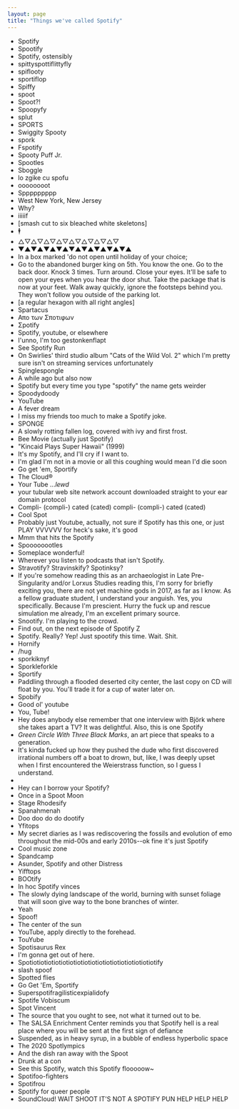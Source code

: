 ```yaml
---
layout: page
title: "Things we've called Spotify"
---
```


* Spotify
* Spootify
* Spotify, ostensibly
* spittyspottiflittyfly
* spiflooty
* sportiflop
* Spiffy
* spoot
* Spoot?!
* Spoopyfy
* splut
* SPORTS
* Swiggity Spooty
* spork
* Fspotify
* Spooty Puff Jr.
* Spootles
* Sboggle
* lo zgike cu spofu
* oooooooot
* Sppppppppp
* West New York, New Jersey
* Why?
* iiiiif
* [smash cut to six bleached white skeletons]
* 🕴️ 
* △▽△▽△▽△▽△▽△▽△▽△▽
* ▼▲▼▲▼▲▼▲▼▲▼▲▼▲▼▲▼▲
* In a box marked 'do not open until holiday of your choice;
* Go to the abandoned burger king on 5th. You know the one. Go to the back door. Knock 3 times. Turn around. Close your eyes. It'll be safe to open your eyes when you hear the door shut. Take the package that is now at your feet. Walk away quickly, ignore the footsteps behind you. They won't follow you outside of the parking lot.
* [a regular hexagon with all right angles]
* Spartacus
* Απο των Σποτιφων
* Σpotify
* Spotify, youtube, or elsewhere
* I'unno, I'm too gestonkenflapt
* See Spotify Run
* On Swirlies' third studio album "Cats of the Wild Vol. 2" which I'm pretty sure isn't on streaming services unfortunately
* Spinglespongle
* A while ago but also now
* Spotify but every time you type "spotify" the name gets weirder
* Spoodydoody
* YouTube
* A fever dream
* I miss my friends too much to make a Spotify joke.
* SPONGE
* A slowly rotting fallen log, covered with ivy and first frost.
* Bee Movie (actually just Spotify)
* "Kincaid Plays Super Hawaii" (1999)
* It's my Spotify, and I'll cry if I want to.
* I'm glad I'm not in a movie or all this coughing would mean I'd die soon
* Go get 'em, Sportify
* The Cloud®
* Your Tube ..._lewd_
* your tubular web site network account downloaded straight to your ear domain protocol
* Compli- (compli-) cated (cated) compli- (compli-) cated (cated)
* Cool Spot
* Probably just Youtube, actually, not sure if Spotify has this one, or just PLAY VVVVVV for heck's sake, it's good
* Mmm that hits the Spotify
* Spoooooootles
* Someplace wonderful!
* Wherever you listen to podcasts that isn't Spotify.
* Stravotify? Stravinskify? Spotinksy?
* If you're somehow reading this as an archaeologist in Late Pre-Singularity and/or Lorxus Studies reading this, I'm sorry for briefly exciting you, there are not yet machine gods in 2017, as far as I know. As a fellow graduate student, I understand your anguish. Yes, you specifically. Because I'm prescient. Hurry the fuck up and rescue simulation me already, I'm an excellent primary source.
* Snootify. I'm playing to the crowd.
* Find out, on the next episode of Spotify Z
* Spotify. Really? Yep! Just spootify this time. Wait. Shit.
* Hornify
* /hug
* sporkiknyf
* Sporkleforkle
* Sportify
* Paddling through a flooded deserted city center, the last copy on CD will float by you. You'll trade it for a cup of water later on. 
* Spobify
* Good ol' youtube
* You, Tube!
* Hey does anybody else remember that one interview with Björk where she takes apart a TV? It was delightful. Also, this is one Spotify
* <i>Green Circle With Three Black Marks</i>, an art piece that speaks to a generation.
* It's kinda fucked up how they pushed the dude who first discovered irrational numbers off a boat to drown, but, like, I was deeply upset when I first encountered the Weierstrass function, so I guess I understand. 
* 
* Hey can I borrow your Spotify?
* Once in a Spoot Moon
* Stage Rhodesify
* Spanahmenah
* Doo doo do do dootify
* Yfitops
* My secret diaries as I was rediscovering the fossils and evolution of emo throughout the mid-00s and early 2010s--ok fine it's just Spotify
* Cool music zone
* Spandcamp
* Asunder, Spotify and other Distress
* Yifftops
* BOOtify
* In hoc Spotify vinces
* The slowly dying landscape of the world, burning with sunset foliage that will soon give way to the bone branches of winter.
* Yeah
* Spoof!
* The center of the sun
* YouTube, apply directly to the forehead.
* TouYube
* Spotisaurus Rex
* I'm gonna get out of here.
* Spotiotiotiotiotiotiotiotiotiotiotiotiotiotiotiotiotiotify
* slash spoof
* Spotted flies
* Go Get 'Em, Sportify
* Superspotifragilisticexpialidofy
* Spotife Vobiscum
* Spot Vincent
* The source that you ought to see, not what it turned out to be.
* The SALSA Enrichment Center reminds you that Spotify hell is a real place where you will be sent at the first sign of defiance
* Suspended, as in heavy syrup, in a bubble of endless hyperbolic space
* The 2020 Spotlympics
* And the dish ran away with the Spoot
* Drunk at a con
* See this Spotify, watch this Spotify flooooow~
* Spotifoo-fighters
* Spotifrou
* Spotify for queer people
* SoundCloud! WAIT SHOOT IT'S NOT A SPOTIFY PUN HELP HELP HELP
